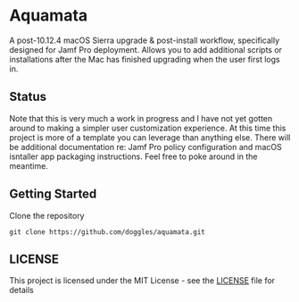 # Aquamata

A post-10.12.4 macOS Sierra upgrade & post-install workflow, specifically designed for Jamf Pro deployment. Allows you to add additional scripts or installations after the Mac has finished upgrading when the user first logs in.

## Status

Note that this is very much a work in progress and I have not yet gotten around to making a simpler user customization experience. At this time this project is more of a template you can leverage than anything else. There will be additional documentation re: Jamf Pro policy configuration and macOS isntaller app packaging instructions. Feel free to poke around in the meantime.
## Getting Started

Clone the repository
```
git clone https://github.com/doggles/aquamata.git
```
## LICENSE

This project is licensed under the MIT License - see the [LICENSE](LICENSE) file for details
